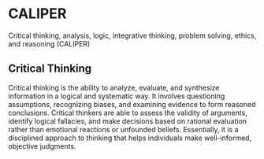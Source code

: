 # CALIPER
Critical thinking, analysis, logic, integrative thinking, problem solving, ethics, and reasoning (CALIPER)

## Critical Thinking

Critical thinking is the ability to analyze, evaluate, and synthesize information in a logical and systematic way. It involves questioning assumptions, recognizing biases, and examining evidence to form reasoned conclusions. Critical thinkers are able to assess the validity of arguments, identify logical fallacies, and make decisions based on rational evaluation rather than emotional reactions or unfounded beliefs. Essentially, it is a disciplined approach to thinking that helps individuals make well-informed, objective judgments.
